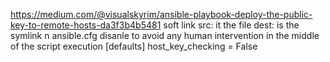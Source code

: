 https://medium.com/@visualskyrim/ansible-playbook-deploy-the-public-key-to-remote-hosts-da3f3b4b5481
soft link  src: it the file  dest: is the symlink
n ansible.cfg disanle  to avoid any human intervention in the middle of the script execution
[defaults]
host_key_checking = False
